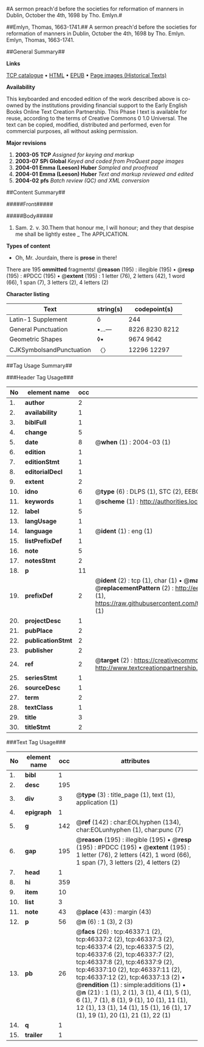 #A sermon preach'd before the societies for reformation of manners in Dublin, October the 4th, 1698 by Tho. Emlyn.#

##Emlyn, Thomas, 1663-1741.##
A sermon preach'd before the societies for reformation of manners in Dublin, October the 4th, 1698 by Tho. Emlyn.
Emlyn, Thomas, 1663-1741.

##General Summary##

**Links**

[TCP catalogue](http://www.ota.ox.ac.uk/tcp/)  • 
[HTML](http://tei.it.ox.ac.uk/tcp/Texts-HTML/free/A39/A39386.html)  • 
[EPUB](http://tei.it.ox.ac.uk/tcp/Texts-EPUB/free/A39/A39386.epub) • 
[Page images (Historical Texts)](https://data.historicaltexts.jisc.ac.uk/view?pubId=eebo-11081439e&pageId=eebo-11081439e-46337-1)

**Availability**

This keyboarded and encoded edition of the
	       work described above is co-owned by the institutions
	       providing financial support to the Early English Books
	       Online Text Creation Partnership. This Phase I text is
	       available for reuse, according to the terms of Creative
	       Commons 0 1.0 Universal. The text can be copied,
	       modified, distributed and performed, even for
	       commercial purposes, all without asking permission.

**Major revisions**

1. __2003-05__ __TCP__ *Assigned for keying and markup*
1. __2003-07__ __SPi Global__ *Keyed and coded from ProQuest page images*
1. __2004-01__ __Emma (Leeson) Huber__ *Sampled and proofread*
1. __2004-01__ __Emma (Leeson) Huber__ *Text and markup reviewed and edited*
1. __2004-02__ __pfs__ *Batch review (QC) and XML conversion*

##Content Summary##

#####Front#####

#####Body#####
1. Sam. 2. v. 30.Them that honour me, I will honour; and they that despise me shall be lightly estee
    _ The APPLICATION.

**Types of content**

  * Oh, Mr. Jourdain, there is **prose** in there!

There are 195 **ommitted** fragments! 
 @__reason__ (195) : illegible (195)  •  @__resp__ (195) : #PDCC (195)  •  @__extent__ (195) : 1 letter (76), 2 letters (42), 1 word (66), 1 span (7), 3 letters (2), 4 letters (2)

**Character listing**


|Text|string(s)|codepoint(s)|
|---|---|---|
|Latin-1 Supplement|ô|244|
|General Punctuation|•…—|8226 8230 8212|
|Geometric Shapes|◊▪|9674 9642|
|CJKSymbolsandPunctuation|〈〉|12296 12297|

##Tag Usage Summary##

###Header Tag Usage###

|No|element name|occ|attributes|
|---|---|---|---|
|1.|__author__|2||
|2.|__availability__|1||
|3.|__biblFull__|1||
|4.|__change__|5||
|5.|__date__|8| @__when__ (1) : 2004-03 (1)|
|6.|__edition__|1||
|7.|__editionStmt__|1||
|8.|__editorialDecl__|1||
|9.|__extent__|2||
|10.|__idno__|6| @__type__ (6) : DLPS (1), STC (2), EEBO-CITATION (1), OCLC (1), VID (1)|
|11.|__keywords__|1| @__scheme__ (1) : http://authorities.loc.gov/ (1)|
|12.|__label__|5||
|13.|__langUsage__|1||
|14.|__language__|1| @__ident__ (1) : eng (1)|
|15.|__listPrefixDef__|1||
|16.|__note__|5||
|17.|__notesStmt__|2||
|18.|__p__|11||
|19.|__prefixDef__|2| @__ident__ (2) : tcp (1), char (1)  •  @__matchPattern__ (2) : ([0-9\-]+):([0-9IVX]+) (1), (.+) (1)  •  @__replacementPattern__ (2) : http://eebo.chadwyck.com/downloadtiff?vid=$1&page=$2 (1), https://raw.githubusercontent.com/textcreationpartnership/Texts/master/tcpchars.xml#$1 (1)|
|20.|__projectDesc__|1||
|21.|__pubPlace__|2||
|22.|__publicationStmt__|2||
|23.|__publisher__|2||
|24.|__ref__|2| @__target__ (2) : https://creativecommons.org/publicdomain/zero/1.0/ (1), http://www.textcreationpartnership.org/docs/. (1)|
|25.|__seriesStmt__|1||
|26.|__sourceDesc__|1||
|27.|__term__|2||
|28.|__textClass__|1||
|29.|__title__|3||
|30.|__titleStmt__|2||


###Text Tag Usage###

|No|element name|occ|attributes|
|---|---|---|---|
|1.|__bibl__|1||
|2.|__desc__|195||
|3.|__div__|3| @__type__ (3) : title_page (1), text (1), application (1)|
|4.|__epigraph__|1||
|5.|__g__|142| @__ref__ (142) : char:EOLhyphen (134), char:EOLunhyphen (1), char:punc (7)|
|6.|__gap__|195| @__reason__ (195) : illegible (195)  •  @__resp__ (195) : #PDCC (195)  •  @__extent__ (195) : 1 letter (76), 2 letters (42), 1 word (66), 1 span (7), 3 letters (2), 4 letters (2)|
|7.|__head__|1||
|8.|__hi__|359||
|9.|__item__|10||
|10.|__list__|3||
|11.|__note__|43| @__place__ (43) : margin (43)|
|12.|__p__|56| @__n__ (6) : 1 (3), 2 (3)|
|13.|__pb__|26| @__facs__ (26) : tcp:46337:1 (2), tcp:46337:2 (2), tcp:46337:3 (2), tcp:46337:4 (2), tcp:46337:5 (2), tcp:46337:6 (2), tcp:46337:7 (2), tcp:46337:8 (2), tcp:46337:9 (2), tcp:46337:10 (2), tcp:46337:11 (2), tcp:46337:12 (2), tcp:46337:13 (2)  •  @__rendition__ (1) : simple:additions (1)  •  @__n__ (21) : 1 (1), 2 (1), 3 (1), 4 (1), 5 (1), 6 (1), 7 (1), 8 (1), 9 (1), 10 (1), 11 (1), 12 (1), 13 (1), 14 (1), 15 (1), 16 (1), 17 (1), 19 (1), 20 (1), 21 (1), 22 (1)|
|14.|__q__|1||
|15.|__trailer__|1||
